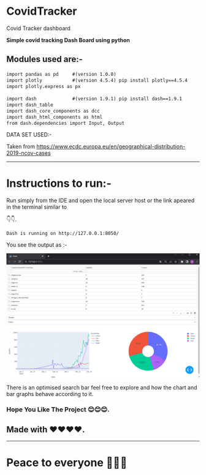 # CovidTracker
Covid Tracker dashboard


__Simple covid tracking Dash Board using python__

## Modules used are:-
```
import pandas as pd     #(version 1.0.0)
import plotly           #(version 4.5.4) pip install plotly==4.5.4
import plotly.express as px

import dash             #(version 1.9.1) pip install dash==1.9.1
import dash_table
import dash_core_components as dcc
import dash_html_components as html
from dash.dependencies import Input, Output
```

DATA SET USED:-

Taken from https://www.ecdc.europa.eu/en/geographical-distribution-2019-ncov-cases

--------------------------------------------------------------

# Instructions to run:-

Run simply from the IDE and open the local server host or the link apeared in the terminal similar to 

👇👇.
```
Dash is running on http://127.0.0.1:8050/
```

You see the output as :- 

![OUTPUT IMAGE](covidtrackeroutput.png)

There is an optimised search bar feel free to explore and how the chart and bar graphs behave according to it.

### Hope You Like The Project 😊😊😊.

## Made with ❤️❤️❤️❤️.

---------------------------------------------------

# Peace to everyone 🙏🙏🙏
